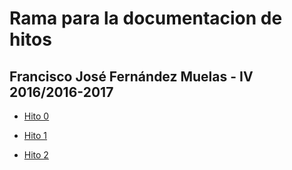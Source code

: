 # Rama para la documentacion de hitos
## Francisco José Fernández Muelas - IV 2016/2016-2017

- [Hito 0](https://github.com/fjfernandez93/ProyectoIV/blob/documentacion/hito0.md)

- [Hito 1](https://github.com/fjfernandez93/ProyectoIV/blob/documentacion/hito1.md)

- [Hito 2](https://github.com/fjfernandez93/ProyectoIV/blob/documentacion/hito2.md)
